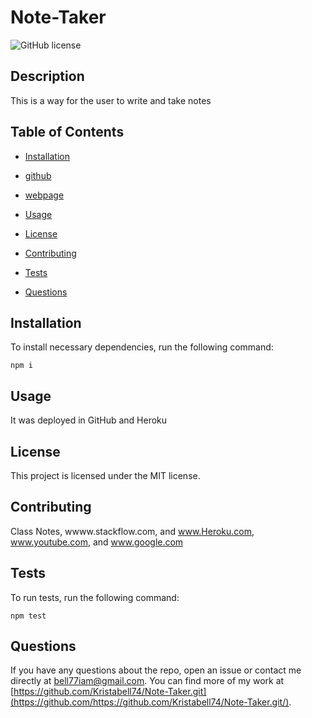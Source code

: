 # Note-Taker

![GitHub license](https://img.shields.io/badge/license-MIT-blue.svg)

## Description

This is a way for the user to write and take notes

## Table of Contents 

* [Installation](#installation)

* [github](#github)

* [webpage](#webpage)

* [Usage](#usage)

* [License](#license)

* [Contributing](#contributing)

* [Tests](#tests)

* [Questions](#questions)

## Installation

To install necessary dependencies, run the following command:

```
npm i 
```

## Usage

It was deployed in GitHub and Heroku

## License

This project is licensed under the MIT license.
  
## Contributing

Class Notes, wwww.stackflow.com, and www.Heroku.com, www.youtube.com, and www.google.com

## Tests

To run tests, run the following command:

```
npm test
```

## Questions

If you have any questions about the repo, open an issue or contact me directly at bell77iam@gmail.com. You can find more of my work at [https://github.com/Kristabell74/Note-Taker.git](https://github.com/https://github.com/Kristabell74/Note-Taker.git/).